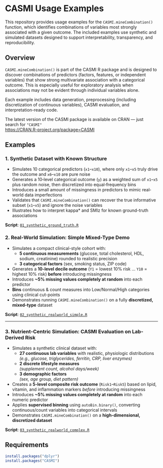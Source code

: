# CASMI Usage Examples

This repository provides usage examples for the `CASMI.mineCombination()` function, which identifies combinations of variables most strongly associated with a given outcome. The included examples use synthetic and simulated datasets designed to support interpretability, transparency, and reproducibility.

## Overview

`CASMI.mineCombination()` is part of the CASMI R package and is designed to discover combinations of predictors (factors, features, or independent variables) that show strong multivariate association with a categorical outcome. This is especially useful for exploratory analysis when associations may not be evident through individual variables alone.

Each example includes data generation, preprocessing (including discretization of continuous variables), CASMI evaluation, and interpretation-ready code.

The latest version of the CASMI package is available on CRAN — just search for `"CASMI"`  
https://CRAN.R-project.org/package=CASMI

## Examples

### 1. Synthetic Dataset with Known Structure

- Simulates 10 categorical predictors (`x1`–`x10`), where only `x1`–`x5` truly drive the outcome and `x6`–`x10` are pure noise  
- Generates a 10‐level categorical outcome (`y`) as a weighted sum of `x1`–`x5` plus random noise, then discretized into equal‐frequency bins  
- Introduces a small amount of missingness in predictors to mimic real‐world data imperfections  
- Validates that `CASMI.mineCombination()` can recover the true informative subset (`x1`–`x5`) and ignore the noise variables  
- Illustrates how to interpret kappa* and SMIz for known ground-truth associations  

**Script**: [`01_synthetic_ground_truth.R`](./01_synthetic_ground_truth.R)

### 2. Real-World Simulation: Simple Mixed-Type Demo

- Simulates a compact clinical-style cohort with:  
  - **5 continuous measurements** (glucose, total cholesterol, HDL, sodium, creatinine) rounded to realistic precision  
  - **3 categorical factors** (sex, smoking status, ZIP code)  
- Generates a **10-level decile outcome** (`Y1` = lowest 10% risk … `Y10` = highest 10% risk) **before** introducing missingness  
- Introduces **~5% missing values completely at random** into each predictor  
- **Bins** continuous & count measures into Low/Normal/High categories using clinical cut-points  
- Demonstrates running `CASMI.mineCombination()` on a fully **discretized, mixed-type** dataset  

**Script**: [`02_synthetic_realworld_simple.R`](./02_synthetic_realworld_simple.R)

---

### 3. Nutrient-Centric Simulation: CASMI Evaluation on Lab-Derived Risk

- Simulates a synthetic clinical dataset with:
  - **27 continuous lab variables** with realistic, physiologic distributions  
    *(e.g., glucose, triglycerides, ferritin, CRP, liver enzymes)*
  - **2 discrete lifestyle measures**  
    *(supplement count, alcohol days/week)*
  - **3 demographic factors**  
    *(sex, age group, diet pattern)*
- Creates a **5-level composite risk outcome** (`Risk1`–`Risk5`) based on lipid, vitamin, and inflammation markers *before* introducing missingness
- Introduces **~5% missing values completely at random** into each numeric predictor
- Applies **supervised binning** using `autoBin.binary()`, converting continuous/count variables into categorical intervals
- Demonstrates `CASMI.mineCombination()` on a **high-dimensional, discretized dataset**

**Script**: [`03_synthetic_realworld_complex.R`](03_synthetic_realworld_complex.R)

## Requirements

```r
install.packages("dplyr")
install.packages("CASMI")

